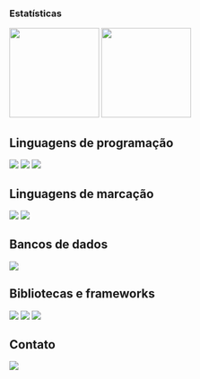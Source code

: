 <!--
## Sobre mim
-->

### Estatísticas

<img height="160em" src="https://github-readme-stats.vercel.app/api?username=felipe-coletti&show_icons=true&theme=transparent"> <img height="160em" src="https://github-readme-stats.vercel.app/api/top-langs/?username=felipe-coletti&layout=compact&theme=transparent">

## Linguagens de programação

<img src="https://img.shields.io/badge/python-306998?style=for-the-badge&logo=python&logoColor=ffd43b"> <img src="https://img.shields.io/badge/php-6c78af?style=for-the-badge&logo=php&logoColor=white">
<img src="https://img.shields.io/badge/javascript-f0db4f?style=for-the-badge&logo=javascript&logoColor=323330">

## Linguagens de marcação

<img src="https://img.shields.io/badge/html5-e34c26?style=for-the-badge&logo=html5&logoColor=white"> <img src="https://img.shields.io/badge/css3-0f5298?style=for-the-badge&logo=css3&logoColor=white">

## Bancos de dados

<!--f29111-->
<img src="https://img.shields.io/badge/mysql-00758f?style=for-the-badge&logo=mysql&logoColor=white">

## Bibliotecas e frameworks

<img src="https://img.shields.io/badge/react_nactive-00a7d4?style=for-the-badge&logo=react&logoColor=white"> <img src="https://img.shields.io/badge/node.js-303030?style=for-the-badge&logo=node.js&logoColor=68a063"> <img src="https://img.shields.io/badge/figma-f24e1e?style=for-the-badge&logo=figma&logoColor=white">

## Contato

<a href="https://www.linkedin.com/in/felipe-coletti-41a49a229"><img src="https://img.shields.io/badge/linkedin-0077b5?style=for-the-badge&logo=linkedin&logoColor=white"></a>
